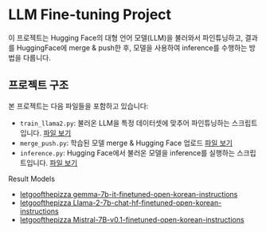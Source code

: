 # LLM Fine-tuning Project

이 프로젝트는 Hugging Face의 대형 언어 모델(LLM)을 불러와서 파인튜닝하고, 결과를 HuggingFace에 merge & push한 후, 모델을 사용하여 inference를 수행하는 방법을 다룹니다.

## 프로젝트 구조

본 프로젝트는 다음 파일들을 포함하고 있습니다:

- `train_llama2.py`: 불러온 LLM을 특정 데이터셋에 맞추어 파인튜닝하는 스크립트입니다. [파일 보기](./train_llama2.py)
- `merge_push.py`: 학습된 모델 merge & Hugging Face 업로드 [파일 보기](./merge_push.py)
- `inference.py`: Hugging Face에서 불러온 모델을 inference를 실행하는 스크립트입니다. [파일 보기](./inference.py)


Result Models
- [letgoofthepizza gemma-7b-it-finetuned-open-korean-instructions](https://huggingface.co/letgoofthepizza/gemma-7b-it-finetuned-open-korean-instructions)
- [letgoofthepizza Llama-2-7b-chat-hf-finetuned-open-korean-instructions](https://huggingface.co/letgoofthepizza/Llama-2-7b-chat-hf-finetuned-open-korean-instructions)
- [letgoofthepizza Mistral-7B-v0.1-finetuned-open-korean-instructions ](https://huggingface.co/letgoofthepizza/Mistral-7B-v0.1-finetuned-open-korean-instructions)